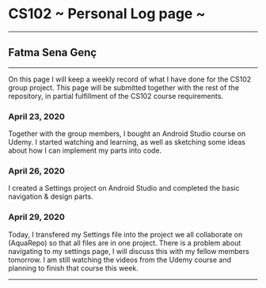 # CS102 ~ Personal Log page ~
****
## Fatma Sena Genç
****

On this page I will keep a weekly record of what I have done for the CS102 group project. This page will be submitted together with the rest of the repository, in partial fulfillment of the CS102 course requirements.

### April 23, 2020
Together with the group members, I bought an Android Studio course on Udemy. I started watching and learning, as well as sketching some ideas about how I can implement my parts into code.

### April 26, 2020
I created a Settings project on Android Studio and completed the basic navigation & design parts.

### April 29, 2020
Today, I transfered my Settings file into the project we all collaborate on (AquaRepo) so that all files are in one project. There is a problem about navigating to my settings page, I will discuss this with my fellow members tomorrow. I am still watching the videos from the Udemy course and planning to finish that course this week.
****
